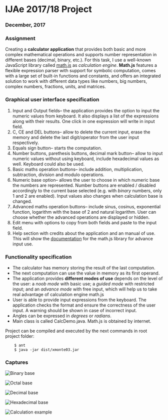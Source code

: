 # IJAe 2017/18 Project

### December, 2017

### Assignment

Creating a **calculator application** that provides both basic and more complex mathematical operations and
supports number representation in different bases (decimal, binary, etc.). For this task, I use a well-known 
JavaScript library called [math.js](http://mathjs.org/index.html) as *calculation engine*. **Math.js** features a flexible 
expression parser with support for symbolic computation, comes with a large set of built-in functions and constants, 
and offers an integrated solution to work with different data types like numbers, big numbers, complex numbers, 
fractions, units, and matrices.

### Graphical user interface specification

1. Input and Output fields– the application provides the option to input the numeric values from
keyboard. It also displays a list of the expressions along with their results. One click in one expression
will write in input field.
2. C, CE and DEL buttons– allow to delete the current input, erase the memory and delete the last
digit/operator from the user input respectively.
3. Equals sign button– starts the computation.
4. Number buttons, parethesis buttons, decimal mark button– allow to input numeric values without using keyboard, include
hexadecimal values as well. Keyboard could also be used.
5. Basic maths operation buttons– include addition, multiplication, subtraction, division and modulo
operations.
6. Numeric base option– allows the user to choose in which numeric base the numbers are represented.
Number buttons are enabled / disabled accordingly to the current base selected (e.g. with
*binary* numbers, only 1 and 2 are enabled). Input values also changes when calculation base is changed.
7. Advanced maths operation buttons– include sinus, cosinus, exponential function, logarithm with
the base of 2 and natural logarithm. User can choose whether the advanced operations are displayed or hidden.
8. Edit menu with options to copy from both fields and paste to the input field.
9. Help section with credits about the application and an manual of use. This will show the 
[documentation](http://mathjs.org/docs/index.html) for the math.js library for advance input use. 


### Functionality specification

- The calculator has memory storing the result of the last computation.
- The next computation can use the value in memory as its first operand.
- The application provides **different modes of use** depends on the level of the user: a *noob mode* with basic use;
a *guided mode* with restricted input; and an *advance mode* with free input, which will help us to take real advantage
of calculation engine math.js
- User is able to provide input expressions from the keyboard. The application checks the format and
    ensure the correctness of the user input. A warning should be shown in case of incorrect input.
- Angles can be expressed in *degrees* or *radians*.
- Main class is called CalcDemo.java. Math.js is obtained by internet.

Project can be compiled and executed by the next commands in root project folder:

        $ ant
        $ java -jar dist/xmonte03.jar


### Captures

![Binary base](https://raw.githubusercontent.com/gmm96/IJAe_BUT_Brno/master/img/Screenshot_20181016_032547.png "Binary base")

![Octal base](https://raw.githubusercontent.com/gmm96/IJAe_BUT_Brno/master/img/Screenshot_20181016_032552.png "Octal base")

![Decimal base](https://raw.githubusercontent.com/gmm96/IJAe_BUT_Brno/master/img/Screenshot_20181016_032557.png "Decimal base")

![Hexadecimal base](https://raw.githubusercontent.com/gmm96/IJAe_BUT_Brno/master/img/Screenshot_20181016_032603.png "Hexadecimal base")

![Calculation example](https://raw.githubusercontent.com/gmm96/IJAe_BUT_Brno/master/img/Screenshot_20181016_032928.png "Calculation example")